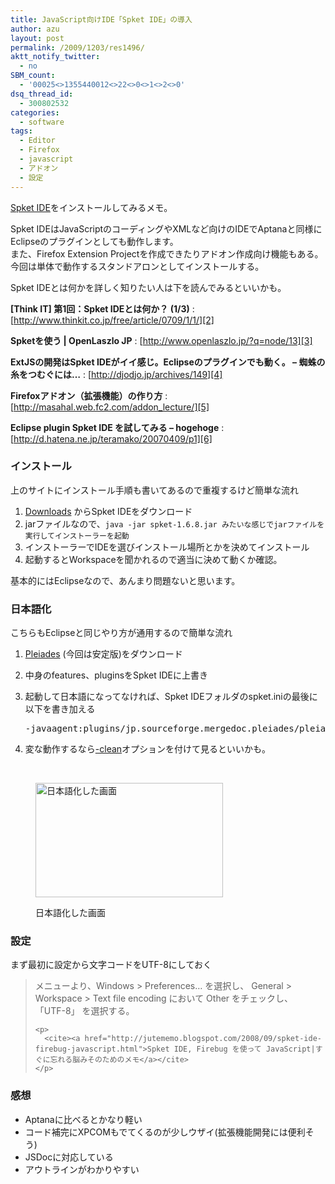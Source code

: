 ```yaml
---
title: JavaScript向けIDE「Spket IDE」の導入
author: azu
layout: post
permalink: /2009/1203/res1496/
aktt_notify_twitter:
  - no
SBM_count:
  - '00025<>1355440012<>22<>0<>1<>2<>0'
dsq_thread_id:
  - 300802532
categories:
  - software
tags:
  - Editor
  - Firefox
  - javascript
  - アドオン
  - 設定
---
```

[Spket IDE][1]をインストールしてみるメモ。

Spket IDEはJavaScriptのコーディングやXMLなど向けのIDEでAptanaと同様にEclipseのプラグインとしても動作します。  
また、<span>Firefox</span> Extension Projectを作成できたりアドオン作成向け機能もある。  
今回は単体で動作するスタンドアロンとしてインストールする。

Spket IDEとは何かを詳しく知りたい人は下を読んでみるといいかも。

**[Think IT] 第1回：Spket IDEとは何か？ (1/3)**
:   [http://www.thinkit.co.jp/free/article/0709/1/1/][2]

**Spketを使う | OpenLaszlo JP**
:   [http://www.openlaszlo.jp/?q=node/13][3]

**ExtJSの開発はSpket IDEがイイ感じ。Eclipseのプラグインでも動く。 &#8211; 蜘蛛の糸をつむぐには…**
:   [http://djodjo.jp/archives/149][4]

**Firefoxアドオン（拡張機能）の作り方**
:   [http://masahal.web.fc2.com/addon_lecture/][5]

**Eclipse plugin Spket IDE を試してみる &#8211; hogehoge**
:   [http://d.hatena.ne.jp/teramako/20070409/p1][6]

### インストール

上のサイトにインストール手順も書いてあるので重複するけど簡単な流れ

1.  [Downloads][7] からSpket IDEをダウンロード
2.  jarファイルなので、`java -jar spket-1.6.8.jar みたいな感じでjarファイルを実行してインストーラーを起動`
3.  インストーラーで<span>IDE</span>を選びインストール場所とかを決めてインストール
4.  起動するとWorkspaceを聞かれるので適当に決めて動くか確認。

基本的にはEclipseなので、あんまり問題ないと思います。

### 日本語化

こちらもEclipseと同じやり方が通用するので簡単な流れ

1.  [Pleiades][8] (今回は安定版)をダウンロード
2.  中身のfeatures、pluginsをSpket IDEに上書き
3.  起動して日本語になってなければ、Spket IDEフォルダのspket.iniの最後に以下を書き加える 
    <pre>-javaagent:plugins/jp.sourceforge.mergedoc.pleiades/pleiades.jar=default.splash</pre>

4.  変な動作するなら[-clean][9]オプションを付けて見るといいかも。

<br class="spacer_" /><figure id="attachment_1500" style="width: 300px;" class="wp-caption alignnone">

[<img class="size-medium wp-image-1500" title="sshot-2009-12-03-1" src="http://efcl.infol/wp-content/uploads/2009/12/sshot-2009-12-03-1-300x183.png" alt="日本語化した画面" width="300" height="183" />][10]<figcaption class="wp-caption-text">日本語化した画面</figcaption></figure> 
### 設定

まず最初に設定から文字コードをUTF-8にしておく

<div>
  <blockquote title="Spket IDE, Firebug を使って JavaScript|すぐに忘れる脳みそのためのメモ" cite="http://jutememo.blogspot.com/2008/09/spket-ide-firebug-javascript.html">
    <p>
      メニューより、Windows > Preferences… を選択し、 General > Workspace > Text file encoding において Other をチェックし、 「UTF-8」 を選択する。
    </p>
    
    <p>
      <cite><a href="http://jutememo.blogspot.com/2008/09/spket-ide-firebug-javascript.html">Spket IDE, Firebug を使って JavaScript|すぐに忘れる脳みそのためのメモ</a></cite>
    </p>
  </blockquote>
</div>

### 感想

*   Aptanaに比べるとかなり軽い
*   コード補完にXPCOMもでてくるのが少しウザイ(拡張機能開発には便利そう)
*   JSDocに対応している
*   アウトラインがわかりやすい

 [1]: http://spket.com/
 [2]: http://www.thinkit.co.jp/free/article/0709/1/1/ "[Think IT] 第1回：Spket IDEとは何か？ (1/3)"
 [3]: http://www.openlaszlo.jp/?q=node/13 "Spketを使う | OpenLaszlo JP"
 [4]: http://djodjo.jp/archives/149 "ExtJSの開発はSpket IDEがイイ感じ。Eclipseのプラグインでも動く。 - 蜘蛛の糸をつむぐには…"
 [5]: http://masahal.web.fc2.com/addon_lecture/ "Firefoxアドオン（拡張機能）の作り方"
 [6]: http://d.hatena.ne.jp/teramako/20070409/p1 "Eclipse plugin Spket IDE を試してみる - hogehoge"
 [7]: http://www.spket.com/download.html
 [8]: http://mergedoc.sourceforge.jp/
 [9]: http://neetup.wordpress.com/2009/02/01/aptana-on-pleiades-versioncheck-failed/
 [10]: http://efcl.infol/wp-content/uploads/2009/12/sshot-2009-12-03-1.png